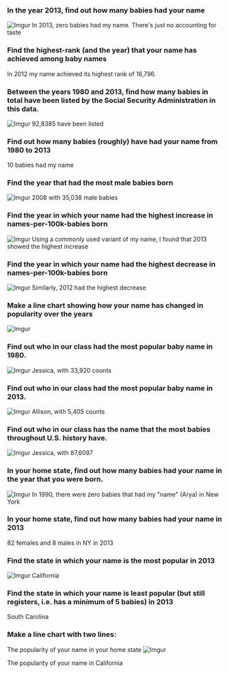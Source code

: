 ### In the year 2013, find out how many babies had your name
![Imgur](http://i.imgur.com/M2eXuLK.png)
In 2013, zero babies had my name. There's just no accounting for taste

### Find the highest-rank (and the year) that your name has achieved among baby names
In 2012 my name achieved its highest rank of 16,796.

### Between the years 1980 and 2013, find how many babies in total have been listed by the Social Security Administration in this data.
![Imgur](http://i.imgur.com/0hgXMRw.png)
92,8385 have been listed

### Find out how many babies (roughly) have had your name from 1980 to 2013
10 babies had my name

### Find the year that had the most male babies born
![Imgur](http://i.imgur.com/rWFNhRV.png)
2008 with 35,038 male babies

### Find the year in which your name had the highest increase in names-per-100k-babies born
![Imgur](http://i.imgur.com/USAlDPy.png)
Using a commonly used variant of my name, I found that 2013 showed the highest increase

### Find the year in which your name had the highest decrease in names-per-100k-babies born
![Imgur](http://i.imgur.com/oqNESDp.png)
Similarly, 2012 had the highest decrease

### Make a line chart showing how your name has changed in popularity over the years
![Imgur](http://i.imgur.com/Gi9o3PI.png)

### Find out who in our class had the most popular baby name in 1980.
![Imgur](http://i.imgur.com/Ai5vckV.png)
Jessica, with 33,920 counts

### Find out who in our class had the most popular baby name in 2013.
![Imgur](http://i.imgur.com/lskYCR4.png)
Allison, with 5,405 counts

### Find out who in our class has the name that the most babies throughout U.S. history have.
![Imgur](http://i.imgur.com/vKE6TzA.png)
Jessica, with 87,6097

### In your home state, find out how many babies had your name in the year that you were born.
![Imgur](http://i.imgur.com/Y39CH2b.png)
In 1990, there were zero babies that had my "name" (Arya) in New York

### In your home state, find out how many babies had your name in 2013
82 females and 8 males in NY in 2013

### Find the state in which your name is the most popular in 2013
![Imgur](http://i.imgur.com/E3WkWYB.png)
California

### Find the state in which your name is least popular (but still registers, i.e. has a minimum of 5 babies) in 2013
South Carolina

### Make a line chart with two lines:

The popularity of your name in your home state
![Imgur](http://i.imgur.com/wMtfL1O.png)

The popularity of your name in California
